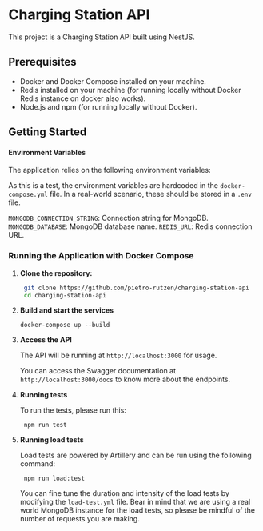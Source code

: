# Charging Station API

This project is a Charging Station API built using NestJS. 

## Prerequisites

- Docker and Docker Compose installed on your machine.
- Redis installed on your machine (for running locally without Docker Redis instance on docker also works).
- Node.js and npm (for running locally without Docker).

## Getting Started

#### Environment Variables
The application relies on the following environment variables:

As this is a test, the environment variables are hardcoded in the `docker-compose.yml` file. In a real-world scenario, these should be stored in a `.env` file.

`MONGODB_CONNECTION_STRING`: Connection string for MongoDB. 
`MONGODB_DATABASE`: MongoDB database name.
`REDIS_URL`: Redis connection URL.

### Running the Application with Docker Compose

1. **Clone the repository:**

   ```sh
    git clone https://github.com/pietro-rutzen/charging-station-api
    cd charging-station-api
    ```

2. **Build and start the services**
    ```
    docker-compose up --build 
    ```
3. **Access the API**

      The API will be running at `http://localhost:3000` for usage.

      You can access the Swagger documentation at `http://localhost:3000/docs` to know more about the endpoints.

5. **Running tests**

    To run the tests, please run this:

    ```
     npm run test
    ```

5. **Running load tests**

    Load tests are powered by Artillery and can be run using the following command:

    ```
     npm run load:test
    ```
    You can fine tune the duration and intensity of the load tests by modifying the `load-test.yml` file.
    Bear in mind that we are using a real world MongoDB instance for the load tests, so please be mindful of the number of requests you are making.
